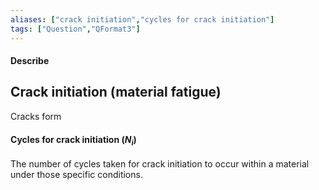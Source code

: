 ```yaml
---
aliases: ["crack initiation","cycles for crack initiation"]
tags: ["Question","QFormat3"]
---
```


#### Describe
## Crack initiation (material fatigue)
Cracks form 

#### Cycles for crack initiation ($N_i$)
The number of cycles taken for crack initiation to occur within a material under those specific conditions.